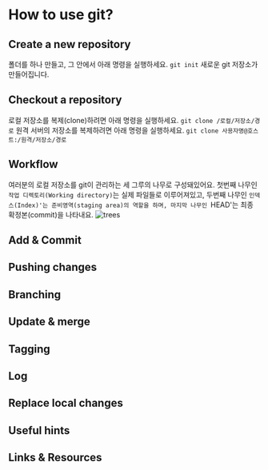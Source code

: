 # How to use git?

## Create a new repository
폴더를 하나 만들고, 그 안에서 아래 명령을 실행하세요.
`git init`
새로운 git 저장소가 만들어집니다.

## Checkout a repository
로컬 저장소를 복제(clone)하려면 아래 명령을 실행하세요.
`git clone /로컬/저장소/경로`
원격 서버의 저장소를 복제하려면 아래 명령을 실행하세요.
`git clone 사용자명@호스트:/원격/저장소/경로`

## Workflow
여러분의 로컬 저장소를 git이 관리하는 세 그루의 나무로 구성돼있어요.
첫번째 나무인 `작업 디렉토리(Working directory)`는
실제 파일들로 이루어져있고, 두번째 나무인 `인덱스(Index)'는
준비영역(staging area)의 역할을 하며, 마지막 나무인 `HEAD'는
최종 확정본(commit)을 나타내요.
![trees](https://rogerdudler.github.io/git-guide/img/trees.png)

## Add & Commit

## Pushing changes

## Branching

## Update & merge

## Tagging

## Log

## Replace local changes

## Useful hints

## Links & Resources
